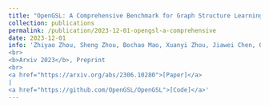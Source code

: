 ```yaml
---
title: "OpenGSL: A Comprehensive Benchmark for Graph Structure Learning"
collection: publications
permalink: /publication/2023-12-01-opengsl-a-comprehensive
date: 2023-12-01
info: 'Zhiyao Zhou, Sheng Zhou, Bochao Mao, Xuanyi Zhou, Jiawei Chen, Qiaoyu Tan, <b>Daochen Zha</b>, Can Wang, Yan Feng, Chun Chen
<br>
<b>Arxiv 2023</b>, Preprint
<br>
<a href="https://arxiv.org/abs/2306.10280">[Paper]</a>
|
<a href="https://github.com/OpenGSL/OpenGSL">[Code]</a>'
---
```

